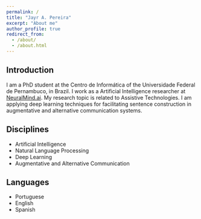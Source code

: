 ```yaml
---
permalink: /
title: "Jayr A. Pereira"
excerpt: "About me"
author_profile: true
redirect_from: 
  - /about/
  - /about.html
---
```


<!-- Jayr A. Pereira is an AI researcher and PhD student with a strong passion for natural language processing. With years of experience in the field, Jayr has developed a deep understanding of the complex mechanisms behind language, and how they can be used to build intelligent systems that can understand and interpret text in a variety of languages, including English and Brazilian Portuguese. -->



## Introduction
I am a PhD student at the Centro de Informática of the Universidade Federal de Pernambuco, in Brazil. I work as a Artificial Intelligence researcher at [NeuralMind.ai](neuralmind.ai). My research topic is related to Assistive Technologies. I am applying deep learning techniques for facilitating sentence construction in augmentative and alternative communication systems.

## Disciplines
* Artificial Intelligence
* Natural Language Processing
* Deep Learning
* Augmentative and Alternative Communication

## Languages
* Portuguese
* English
* Spanish
